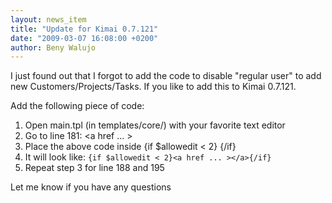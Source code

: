```yaml
---
layout: news_item
title: "Update for Kimai 0.7.121"
date: "2009-03-07 16:08:00 +0200"
author: Beny Walujo
---
```


I just found out that I forgot to add the code to disable "regular user" to add new Customers/Projects/Tasks.
If you like to add this to Kimai 0.7.121.

Add the following piece of code:

1. Open main.tpl (in templates/core/) with your favorite text editor
2. Go to line 181: <a href ... ></a>
3. Place the above code inside {if $allowedit < 2} {/if}
4. It will look like: `{if $allowedit < 2}<a href ... ></a>{/if}`
5. Repeat step 3 for line 188 and 195

Let me know if you have any questions 
